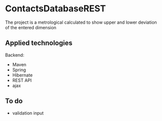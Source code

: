 # ContactsDatabaseREST

The project is a metrological calculated to show upper and lower deviation of the entered dimension

## Applied technologies
Backend:
- Maven
- Spring
- Hibernate
- REST API
- ajax

## To do
- validation input

